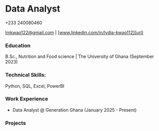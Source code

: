 # Data Analyst
+233 240080460 

[ lmkwao122@gmail.com](url) | [www.linkedin.com/in/lydia-kwao112](url)

### Education
B.Sc., Nutrition and Food science | The University of Ghana (September 2023)

### Technical Skills: 
Python, SQL, Excel, PowerBI

### Work Experience
- Data Analyst  @ Generation Ghana (January 2025 - Present)

### Projects


